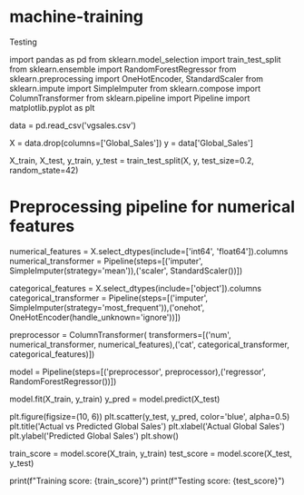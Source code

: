 # machine-training
Testing

import pandas as pd
from sklearn.model_selection import train_test_split
from sklearn.ensemble import RandomForestRegressor
from sklearn.preprocessing import OneHotEncoder, StandardScaler
from sklearn.impute import SimpleImputer
from sklearn.compose import ColumnTransformer
from sklearn.pipeline import Pipeline
import matplotlib.pyplot as plt


data = pd.read_csv('vgsales.csv')

X = data.drop(columns=['Global_Sales'])
y = data['Global_Sales']

X_train, X_test, y_train, y_test = train_test_split(X, y, test_size=0.2, random_state=42)

# Preprocessing pipeline for numerical features
numerical_features = X.select_dtypes(include=['int64', 'float64']).columns
numerical_transformer = Pipeline(steps=[('imputer', SimpleImputer(strategy='mean')),('scaler', StandardScaler())])


categorical_features = X.select_dtypes(include=['object']).columns
categorical_transformer = Pipeline(steps=[('imputer', SimpleImputer(strategy='most_frequent')),('onehot', OneHotEncoder(handle_unknown='ignore'))])


preprocessor = ColumnTransformer(
    transformers=[('num', numerical_transformer, numerical_features),('cat', categorical_transformer, categorical_features)])

model = Pipeline(steps=[('preprocessor', preprocessor),('regressor', RandomForestRegressor())])

model.fit(X_train, y_train)
y_pred = model.predict(X_test)

plt.figure(figsize=(10, 6))
plt.scatter(y_test, y_pred, color='blue', alpha=0.5)
plt.title('Actual vs Predicted Global Sales')
plt.xlabel('Actual Global Sales')
plt.ylabel('Predicted Global Sales')
plt.show()

train_score = model.score(X_train, y_train)
test_score = model.score(X_test, y_test)

print(f"Training score: {train_score}")
print(f"Testing score: {test_score}")
